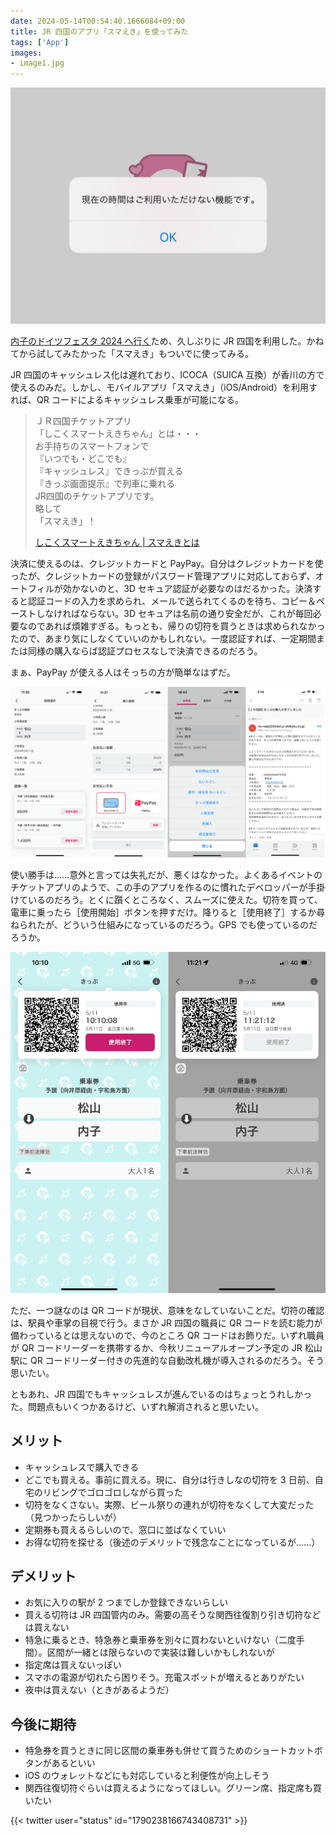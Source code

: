 ```yaml
---
date: 2024-05-14T00:54:40.1666084+09:00
title: JR 四国のアプリ「スマえき」を使ってみた
tags: ['App']
images:
- image1.jpg
---
```


![](image1.jpg)

[内子のドイツフェスタ 2024 へ行く](../13/)ため、久しぶりに JR 四国を利用した。かねてから試してみたかった「スマえき」もついでに使ってみる。

JR 四国のキャッシュレス化は遅れており、ICOCA（SUICA 互換）が香川の方で使えるのみだ。しかし、モバイルアプリ「スマえき」（iOS/Android）を利用すれば、QR コードによるキャッシュレス乗車が可能になる。

> ＪＲ四国チケットアプリ  
> 「しこくスマートえきちゃん」とは・・・  
> お手持ちのスマートフォンで  
> 『いつでも・どこでも』  
> 『キャッシュレス』できっぷが買える  
> 『きっぷ画面提示』で列車に乗れる  
> JR四国のチケットアプリです。  
> 略して  
> 「スマえき」！  
> 
> [しこくスマートえきちゃん | スマえきとは](https://www.jr-eki.com/smart-eki/index.html)

決済に使えるのは、クレジットカードと PayPay。自分はクレジットカードを使ったが、クレジットカードの登録がパスワード管理アプリに対応しておらず、オートフィルが効かないのと、3D セキュア認証が必要なのはだるかった。決済すると認証コードの入力を求められ、メールで送られてくるのを待ち、コピー＆ペーストしなければならない。3D セキュアは名前の通り安全だが、これが毎回必要なのであれば煩雑すぎる。もっとも、帰りの切符を買うときは求められなかったので、あまり気にしなくていいのかもしれない。一度認証すれば、一定期間または同様の購入ならば認証プロセスなしで決済できるのだろう。

まぁ、PayPay が使える人はそっちの方が簡単なはずだ。

![](image2.png)

使い勝手は……意外と言っては失礼だが、悪くはなかった。よくあるイベントのチケットアプリのようで、この手のアプリを作るのに慣れたデベロッパーが手掛けているのだろう。とくに躓くところなく、スムーズに使えた。切符を買って、電車に乗ったら［使用開始］ボタンを押すだけ。降りると［使用終了］するか尋ねられたが、どういう仕組みになっているのだろう。GPS でも使っているのだろうか。

![](image3.png)

ただ、一つ謎なのは QR コードが現状、意味をなしていないことだ。切符の確認は、駅員や車掌の目視で行う。まさか JR 四国の職員に QR コードを読む能力が備わっているとは思えないので、今のところ QR コードはお飾りだ。いずれ職員が QR コードリーダーを携帯するか、今秋リニューアルオープン予定の JR 松山駅に QR コードリーダー付きの先進的な自動改札機が導入されるのだろう。そう思いたい。

ともあれ、JR 四国でもキャッシュレスが進んでいるのはちょっとうれしかった。問題点もいくつかあるけど、いずれ解消されると思いたい。

## メリット

- キャッシュレスで購入できる
- どこでも買える。事前に買える。現に、自分は行きしなの切符を 3 日前、自宅のリビングでゴロゴロしながら買った
- 切符をなくさない。実際、ビール祭りの連れが切符をなくして大変だった（見つかったらしいが）
- 定期券も買えるらしいので、窓口に並ばなくていい
- お得な切符を探せる（後述のデメリットで残念なことになっているが……）

## デメリット

- お気に入りの駅が 2 つまでしか登録できないらしい
- 買える切符は JR 四国管内のみ。需要の高そうな関西往復割り引き切符などは買えない
- 特急に乗るとき、特急券と乗車券を別々に買わないといけない（二度手間）。区間が一緒とは限らないので実装は難しいかもしれないが
- 指定席は買えないっぽい
- スマホの電源が切れたら困りそう。充電スポットが増えるとありがたい
- 夜中は買えない（ときがあるようだ）

## 今後に期待

- 特急券を買うときに同じ区間の乗車券も併せて買うためのショートカットボタンがあるといい
- iOS のウォレットなどにも対応していると利便性が向上しそう
- 関西往復切符ぐらいは買えるようになってほしい。グリーン席、指定席も買いたい

{{< twitter user="status" id="1790238166743408731" >}}